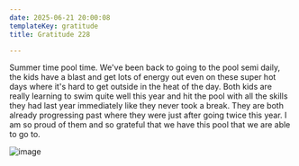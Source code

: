 ```yaml
---
date: 2025-06-21 20:00:08
templateKey: gratitude
title: Gratitude 228

---
```


Summer time pool time. We've been back to going to the pool semi daily, the
kids have a blast and get lots of energy out even on these super hot days where
it's hard to get outside in the heat of the day.  Both kids are really learning
to swim quite well this year and hit the pool with all the skills they had last
year immediately like they never took a break.  They are both already
progressing past where they were just after going twice this year.  I am so
proud of them and so grateful that we have this pool that we are able to go to.

![image](https://dropper.wayl.one/api/file/e8402e34-ec76-4652-b0bc-524735212e8d.webp)
